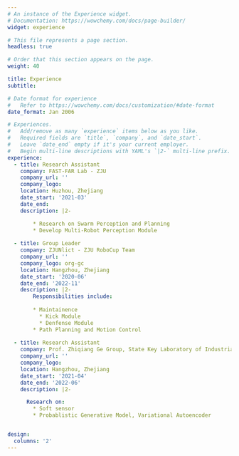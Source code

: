 ```yaml
---
# An instance of the Experience widget.
# Documentation: https://wowchemy.com/docs/page-builder/
widget: experience

# This file represents a page section.
headless: true

# Order that this section appears on the page.
weight: 40

title: Experience
subtitle:

# Date format for experience
#   Refer to https://wowchemy.com/docs/customization/#date-format
date_format: Jan 2006

# Experiences.
#   Add/remove as many `experience` items below as you like.
#   Required fields are `title`, `company`, and `date_start`.
#   Leave `date_end` empty if it's your current employer.
#   Begin multi-line descriptions with YAML's `|2-` multi-line prefix.
experience:
  - title: Research Assistant
    company: FAST-FAR Lab - ZJU
    company_url: ''
    company_logo: 
    location: Huzhou, Zhejiang
    date_start: '2021-03'
    date_end:
    description: |2-

        * Research on Swarm Perception and Planning
        * Develop Multi-Robot Perception Module
  
  - title: Group Leader
    company: ZJUNlict - ZJU RoboCup Team
    company_url: ''
    company_logo: org-gc
    location: Hangzhou, Zhejiang
    date_start: '2020-06'
    date_end: '2022-11'
    description: |2-
        Responsibilities include:
        
        * Maintainence
          * Kick Module
          * Denfense Module
        * Path Planning and Motion Control
  
  - title: Research Assistant
    company: Prof. Zhiqiang Ge Group, State Key Laboratory of Industrial Control
    company_url: ''
    company_logo:
    location: Hangzhou, Zhejiang
    date_start: '2021-04'
    date_end: '2022-06'
    description: |2-

      Research on:
        * Soft sensor
        * Probablistic Generative Model, Variational Autoencoder


design:
  columns: '2'
---
```

